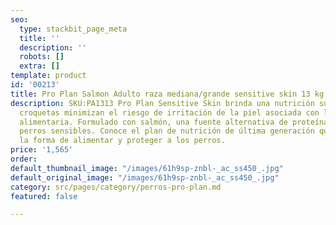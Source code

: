```yaml
---
seo:
  type: stackbit_page_meta
  title: ''
  description: ''
  robots: []
  extra: []
template: product
id: '00213'
title: Pro Plan Salmon Adulto raza mediana/grande sensitive skin 13 kg
description: SKU:PA1313 Pro Plan Sensitive Skin brinda una nutrición superior, sus
  croquetas minimizan el riesgo de irritación de la piel asociada con la sensibilidad
  alimentaria. Formulado con salmón, una fuente alternativa de proteínas, ideal para
  perros sensibles. Conoce el plan de nutrición de última generación que está revolucionando
  la forma de alimentar y proteger a los perros.
price: '1,565'
order: 
default_thumbnail_image: "/images/61h9sp-znbl-_ac_ss450_.jpg"
default_original_image: "/images/61h9sp-znbl-_ac_ss450_.jpg"
category: src/pages/category/perros-pro-plan.md
featured: false

---
```

